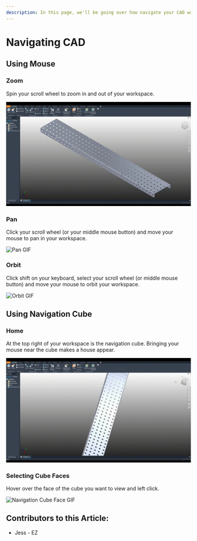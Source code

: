 ```yaml
---
description: In this page, we'll be going over how navigate your CAD workspace.
---
```


# Navigating CAD

## Using Mouse

### Zoom

Spin your scroll wheel to zoom in and out of your workspace.&#x20;

![Zoom GIF](../../../.gitbook/assets/zoom.gif)

### Pan

Click your scroll wheel (or your middle mouse button) and move your mouse to pan in your workspace.

![Pan GIF](../../../.gitbook/assets/pan.gif)

### Orbit

Click shift on your keyboard, select your scroll wheel (or middle mouse button) and move your mouse to orbit your workspace.

![Orbit GIF](../../../.gitbook/assets/orbit.gif)

## Using Navigation Cube

### Home

At the top right of your workspace is the navigation cube.  Bringing your mouse near the cube makes a house appear.&#x20;

![Home GIF](../../../.gitbook/assets/home.gif)

### Selecting Cube Faces

Hover over the face of the cube you want to view and left click.

![Navigation Cube Face GIF](../../../.gitbook/assets/select-face.gif)



## Contributors to this Article:

* Jess - EZ
